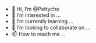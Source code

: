 - 👋 Hi, I’m @Pettyche
- 👀 I’m interested in ...
- 🌱 I’m currently learning ...
- 💞️ I’m looking to collaborate on ...
- 📫 How to reach me ...

<!---
Pettyche/Pettyche is a ✨ special ✨ repository because its `README.md` (this file) appears on your GitHub profile.
You can click the Preview link to take a look at your changes.
--->

